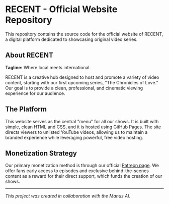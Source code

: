 # RECENT - Official Website Repository

This repository contains the source code for the official website of RECENT, a digital platform dedicated to showcasing original video series.

## About RECENT

**Tagline:** Where local meets international.

RECENT is a creative hub designed to host and promote a variety of video content, starting with our first upcoming series, "The Chronicles of Love." Our goal is to provide a clean, professional, and cinematic viewing experience for our audience.

## The Platform

This website serves as the central "menu" for all our shows. It is built with simple, clean HTML and CSS, and it is hosted using GitHub Pages. The site directs viewers to unlisted YouTube videos, allowing us to maintain a branded experience while leveraging powerful, free video hosting.

## Monetization Strategy

Our primary monetization method is through our official [Patreon page](https://www.patreon.com/RecordedEntertainment). We offer fans early access to episodes and exclusive behind-the-scenes content as a reward for their direct support, which funds the creation of our shows.

---
*This project was created in collaboration with the Manus AI.*
